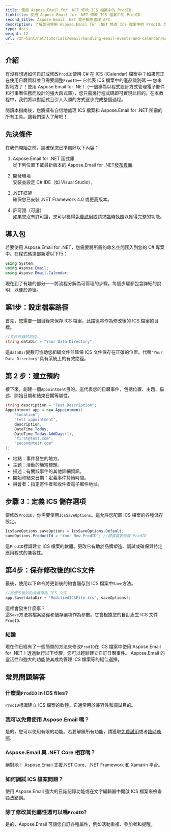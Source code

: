```yaml
---
title: 使用 Aspose.Email for .NET 修改 ICS 檔案中的 ProdID
linktitle: 使用 Aspose.Email for .NET 修改 ICS 檔案中的 ProdID
second_title: Aspose.Email .NET 電子郵件處理 API
description: 了解如何使用 Aspose.Email for .NET 修改 ICS 檔案中的 ProdID。包含程式碼、提示和常見問題解答的逐步教學課程，可實現無縫日曆管理。
type: docs
weight: 12
url: /zh-hant/net/tutorials/email/handling-email-events-and-calendar/modify-prodid-in-ics-files/
---
```

## 介紹

有沒有想過如何自訂或修改`ProdID`使用 C# 在 ICS (iCalendar) 檔案中？如果您正在使用日曆資料並且需要調整`ProdID`— 它代表 ICS 檔案中的產品識別碼 — 您來對地方了！使用 Aspose.Email for .NET（一個專為以程式設計方式管理電子郵件和行事曆任務而設計的強大函式庫），您只需幾行程式碼即可實現此目的。在本教程中，我們將以對話式且引人入勝的方式逐步完成整個過程。

閱讀本指南後，您將擁有自信地處理 ICS 檔案和 Aspose.Email for .NET 所需的所有工具。讓我們深入了解吧！

## 先決條件

在我們開始之前，請確保您已準備好以下內容：

1. Aspose.Email for .NET 函式庫  
   從下列位置下載最新版本的 Aspose.Email for .NET[發布頁面](https://releases.aspose.com/email/net/).  

2. 開發環境  
   安裝並設定 C# IDE（如 Visual Studio）。

3. .NET框架  
   確保您已安裝 .NET Framework 4.0 或更高版本。

4. 許可證（可選）  
   如果您沒有許可證，您可以獲得[免費試用](https://releases.aspose.com/)或請求[臨時執照](https://purchase.aspose.com/temporary-license/)以獲得完整的功能。

## 導入包

若要使用 Aspose.Email for .NET，您需要將所需的命名空間匯入到您的 C# 專案中。在程式碼頂部新增以下行：

```csharp
using System;
using Aspose.Email;
using Aspose.Email.Calendar;
```

現在到了有趣的部分——將流程分解為可管理的步驟。每個步驟都包含詳細的說明，以便於遵循。

## 第1步：設定檔案路徑

首先，您需要一個目錄來保存 ICS 檔案。此路徑將作為修改後的 ICS 檔案的目標。

```csharp
//文件目錄的路徑。
string dataDir = "Your Data Directory";
```
 
這`dataDir`變數可協助您組織文件並確保 ICS 文件保存在正確的位置。代替`"Your Data Directory"`具有系統上的有效路徑。

## 第 2 步：建立預約

接下來，創建一個`Appointment`目的。這代表您的日曆事件，包括位置、主題、描述、開始日期和結束日期等屬性。

```csharp
string description = "Test Description";
Appointment app = new Appointment(
    "location", 
    "test appointment", 
    description, 
    DateTime.Today,
    DateTime.Today.AddDays(1), 
    "first@test.com", 
    "second@test.com"
);
```
 
- 地點：事件發生的地方。  
- 主題：活動的簡短標題。  
- 描述：有關該事件的其他詳細資訊。  
- 開始和結束日期：定義事件持續時間。  
- 與會者：指定寄件者和收件者電子郵件地址。

## 步驟 3：定義 ICS 儲存選項

要修改`ProdID`，你需要使用`IcsSaveOptions`。這允許您配置 ICS 檔案的各種儲存設定。

```csharp
IcsSaveOptions saveOptions = IcsSaveOptions.Default;
saveOptions.ProductId = "Your New ProdID"; //根據需要修改 ProdID
```
 
這`ProdID`標識建立 ICS 檔案的軟體。更改它有助於品牌塑造、調試或確保與特定應用程式的兼容性。

## 第4步：保存修改後的ICS文件

最後，使用以下命令將更新後的約會儲存到 ICS 檔案中`Save`方法。

```csharp
//將修改後的約會儲存為 ICS 文件
app.Save(dataDir + "ModifiedICSFile.ics", saveOptions);
```

這裡會發生什麼事？  
這`Save`方法將檔案路徑和儲存選項作為參數。它會根據您的自訂產生 ICS 文件`ProdID`.

### 結論

現在你已經有了一個簡單的方法來修改`ProdID`在 ICS 檔案中使用 Aspose.Email for .NET！透過執行以下步驟，您可以輕鬆建立自訂日曆事件。 Aspose.Email 的靈活性和強大的功能使其成為管理 ICS 檔案等的絕佳選擇。

## 常見問題解答

### 什麼是`ProdID` in ICS files?  
`ProdID`標識建立 ICS 檔案的軟體。它通常用於兼容性和調試目的。

### 我可以免費使用 Aspose.Email 嗎？  
是的，您可以使用有限的功能。若要解鎖所有功能，請獲取[免費試用](https://releases.aspose.com/)或者[臨時執照](https://purchase.aspose.com/temporary-license/).

### Aspose.Email 與 .NET Core 相容嗎？  
絕對地！ Aspose.Email 支援.NET Core、.NET Framework 和 Xamarin 平台。

### 如何調試 ICS 檔案問題？  
使用 Aspose.Email 強大的日誌記錄功能或在文字編輯器中開啟 ICS 檔案來檢查語法錯誤。

### 除了修改其他屬性還可以嗎`ProdID`?  
是的，Aspose.Email 可讓您自訂各種屬性，例如活動重複、參加者和提醒。